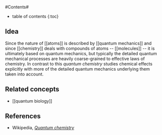 
#Contents#
* table of contents
{:toc}

## Idea

Since the nature of [[atoms]] is described by [[quantum mechanics]] and since [[chemistry]] deals with compounds of atoms -- [[molecules]] -- it is ultimately based on quantum mechanics, but typically the detailed quantum mechanical processes are heavily coarse-grained to effective laws of chemistry. In contrast to this _quantum chemistry_ studies chemical effects explicitly with more of the detailed quantum mechanics underlying them taken into account.

## Related concepts

* [[quantum biology]]

## References

* Wikipedia, _[Quantum chemistry](http://en.wikipedia.org/wiki/Quantum_chemistry)_